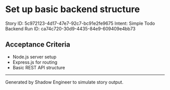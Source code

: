 # Set up basic backend structure

Story ID: 5c972123-4d17-47e7-92c7-bc91e2fe9675
Intent: Simple Todo Backend
Run ID: ca74c720-30d9-4435-84e9-609409e4bb73

## Acceptance Criteria
- Node.js server setup
- Express.js for routing
- Basic REST API structure

---
Generated by Shadow Engineer to simulate story output.
